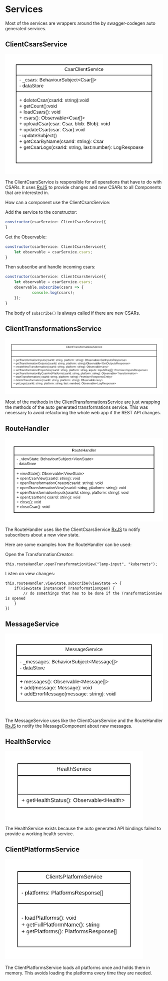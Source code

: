 # Services

Most of the services are wrappers around the by swagger-codegen auto generated services.

## ClientCsarsService

![](img/uml/csar-client-service.png)

The ClientCsarsService is responsible for all operations that have to do with CSARs.
It uses [RxJS](http://reactivex.io/rxjs/) to provide changes and new CSARs to all Components that are interested in. 

How can a component use the ClientCsarsService:

Add the service to the constructor:
```js
constructor(csarService: ClientCsarsService){
}
```

Get the Observable:
```js
constructor(csarService: ClientCsarsService){
    let observable = csarService.csars;
}
```

Then subscribe and handle incoming csars:
```js
constructor(csarService: ClientCsarsService){
    let observable = csarService.csars;
    observable.subscribe(csars => {
            console.log(csars);
    });
}
```
The body of `subscribe()` is always called if there are new CSARs.
    
## ClientTransformationsService

![](img/uml/ClientTransformationsService.png)

Most of the methods in the ClientTransformationsService are just wrapping the methods of the auto generated transformations service.
This was necessary to avoid refactoring the whole web app if the REST API changes.

## RouteHandler

![](img/uml/RouteHandler.png)

The RouteHandler uses like the ClientCsarsService [RxJS](http://reactivex.io/rxjs/) to notify subscribers about a new view state.

Here are some examples how the RouteHandler can be used:

Open the TransformationCreator:
```
this.routeHandler.openTransformationView("lamp-input", "kubernets");
```

Listen on view changes:
```
this.routeHandler.viewState.subscribe(viewState => {
    if(viewState instanceof TransformationOpen) {
        // do somethings that has to be done if the TransformationView is opened
    }
})
```

## MessageService

![](img/uml/MessageService.png)

The MessageService uses like the ClientCsarsService and the RouteHandler [RxJS](http://reactivex.io/rxjs/) to notify the MessageComponent about new messages.

## HealthService

![](img/uml/HealthService.png)

The HealthService exists because the auto generated API bindings failed to provide a working health service.

## ClientPlatformsService

![](img/uml/ClientsPlatformsService.png)

The ClientPlatformsService loads all platforms once and holds them in memory. This avoids loading the platforms every time they are needed.

